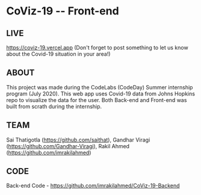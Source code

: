 # CoViz-19 -- Front-end

## LIVE

https://coviz-19.vercel.app (Don't forget to post something to let us know about the Covid-19 situation in your area!)

## ABOUT

This project was made during the CodeLabs (CodeDay) Summer internship program (July 2020). This web app uses Covid-19 data from Johns Hopkins repo to visualize the data for the user. Both Back-end and Front-end was built from scrath during the internship.

## TEAM

Sai Thatigotla (https://github.com/saithat), Gandhar Viragi (https://github.com/Gandhar-Viragi), Rakil Ahmed (https://github.com/imrakilahmed)

## CODE

Back-end Code - https://github.com/imrakilahmed/CoViz-19-Backend

